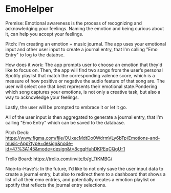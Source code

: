 # EmoHelper

Premise: Emotional awareness is the process of recognizing and acknowledging your feelings. Naming the emotion and being curious about it, can help you accept your feelings.

Pitch: I'm creating an emotion + music journal. The app uses your emotional input and other user input to create a journal entry, that I'm calling "Emo Entry" to log to the databse.

How does it work: The app prompts user to choose an emotion that they'd like to focus on.
Then, the app will find two songs from the user’s personal Spotify playlist that match the corresponding valence score, which is a measure of how positive or negative the audio feature of that song are. The user will select one that best represents their emotional state.Pondering which song captures your emotions, is not only a creative task, but also a way to acknowledge your feelings.

Lastly, the user will be prompted to embrace it or let it go.

All of the user input is then aggregated to generate a journal entry, that I'm calling "Emo Entry" which can be saved to the database.

Pitch Deck: https://www.figma.com/file/OUxecMdtDo0WdrmVLy6bTp/Emotions-and-music-App?type=design&node-id=47%3A145&mode=design&t=8cgqHuhDKPEqCQgU-1

Trello Board: https://trello.com/invite/b/gLTtKMBG/

Nice-to-Have's:
In the future, I'd like to not only save the user input data to create a journal entry, but also to redirect them to a dashboard that shows a list of all their emo entries, and potentially creates a emotion playlist on spotify that reflects the journal entry selections.
